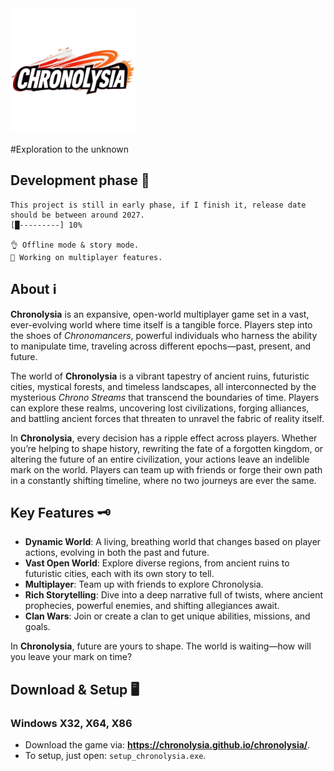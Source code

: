 <img src="./img/chronolysia.png" alt="Example Image" width="200"/>

#Exploration to the unknown

## Development phase 🤔 

```
This project is still in early phase, if I finish it, release date should be between around 2027.
[█---------] 10%

👌 Offline mode & story mode.
🔭 Working on multiplayer features.

```

## About ℹ 

**Chronolysia** is an expansive, open-world multiplayer game set in a vast, ever-evolving world where time itself is a tangible force. Players step into the shoes of *Chronomancers*, powerful individuals who harness the ability to manipulate time, traveling across different epochs—past, present, and future. 

The world of **Chronolysia** is a vibrant tapestry of ancient ruins, futuristic cities, mystical forests, and timeless landscapes, all interconnected by the mysterious *Chrono Streams* that transcend the boundaries of time. Players can explore these realms, uncovering lost civilizations, forging alliances, and battling ancient forces that threaten to unravel the fabric of reality itself.

In **Chronolysia**, every decision has a ripple effect across players. Whether you’re helping to shape history, rewriting the fate of a forgotten kingdom, or altering the future of an entire civilization, your actions leave an indelible mark on the world. Players can team up with friends or forge their own path in a constantly shifting timeline, where no two journeys are ever the same.

## Key Features 🗝 

- **Dynamic World**: A living, breathing world that changes based on player actions, evolving in both the past and future.
- **Vast Open World**: Explore diverse regions, from ancient ruins to futuristic cities, each with its own story to tell.
- **Multiplayer**: Team up with friends to explore Chronolysia.
- **Rich Storytelling**: Dive into a deep narrative full of twists, where ancient prophecies, powerful enemies, and shifting allegiances await.
- **Clan Wars**: Join or create a clan to get unique abilities, missions, and goals.

In **Chronolysia**, future are yours to shape. The world is waiting—how will you leave your mark on time?

## Download & Setup 🖥 
### Windows X32, X64, X86
- Download the game via: **https://chronolysia.github.io/chronolysia/**.
- To setup, just open: `setup_chronolysia.exe`.
